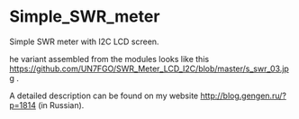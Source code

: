 # Simple_SWR_meter
Simple SWR meter with I2C LCD screen.

he variant assembled from the modules looks like this https://github.com/UN7FGO/SWR_Meter_LCD_I2C/blob/master/s_swr_03.jpg .

A detailed description can be found on my website http://blog.gengen.ru/?p=1814 (in Russian).
